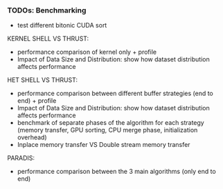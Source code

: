 ### TODOs: Benchmarking

- test different bitonic CUDA sort

KERNEL SHELL VS THRUST:
+ performance comparison of kernel only + profile
+ Impact of Data Size and Distribution: show how dataset distribution affects performance

HET SHELL VS THRUST: 
+ performance comparison between different buffer strategies (end to end) + profile
+ Impact of Data Size and Distribution: show how dataset distribution affects performance
+ benchmark of separate phases of the algorithm for each strategy (memory transfer, GPU sorting, CPU merge phase, initialization overhead)
+ Inplace memory transfer VS Double stream memory transfer

PARADIS: 
+ performance comparison between the 3 main algorithms (only end to end)
